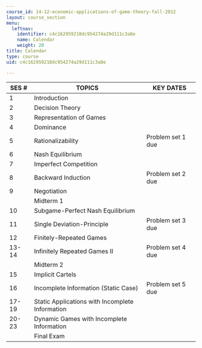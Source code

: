```yaml
---
course_id: 14-12-economic-applications-of-game-theory-fall-2012
layout: course_section
menu:
  leftnav:
    identifier: c4c162959210dc954274a29d111c3a8e
    name: Calendar
    weight: 20
title: Calendar
type: course
uid: c4c162959210dc954274a29d111c3a8e

---
```


| SES # | TOPICS | KEY DATES |
| --- | --- | --- |
| 1 | Introduction | &nbsp; |
| 2 | Decision Theory | &nbsp; |
| 3 | Representation of Games | &nbsp; |
| 4 | Dominance | &nbsp; |
| 5 | Rationalizability | Problem set 1 due |
| 6 | Nash Equilibrium | &nbsp; |
| 7 | Imperfect Competition | &nbsp; |
| 8 | Backward Induction | Problem set 2 due |
| 9 | Negotiation | &nbsp; |
| &nbsp; | Midterm 1 | &nbsp; |
| 10 | Subgame-Perfect Nash Equilibrium | &nbsp; |
| 11 | Single Deviation-Principle | Problem set 3 due |
| 12 | Finitely-Repeated Games | &nbsp; |
| 13-14 | Infinitely Repeated Games II | Problem set 4 due |
| &nbsp; | Midterm 2 | &nbsp; |
| 15 | Implicit Cartels | &nbsp; |
| 16 | Incomplete Information (Static Case) | Problem set 5 due |
| 17-19 | Static Applications with Incomplete Information | &nbsp; |
| 20-23 | Dynamic Games with Incomplete Information | &nbsp; |
| &nbsp; | Final Exam |